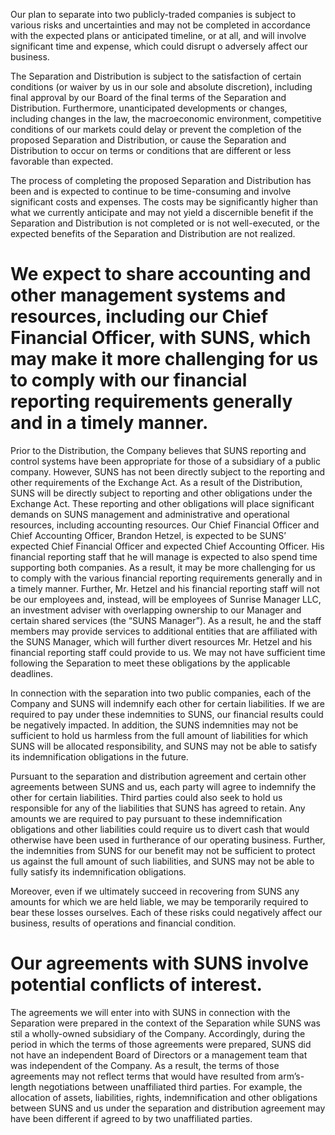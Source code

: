 Our plan to separate into two publicly-traded companies is subject to various risks and uncertainties and may not be completed in accordance with the expected plans or anticipated timeline, or at all, and will involve significant time and expense, which could disrupt o adversely affect our business.  

The Separation and Distribution is subject to the satisfaction of certain conditions (or waiver by us in our sole and absolute discretion), including final approval by our Board of the final terms of the Separation and Distribution. Furthermore, unanticipated developments or changes, including changes in the law, the macroeconomic environment, competitive conditions of our markets could delay or prevent the completion of the proposed Separation and Distribution, or cause the Separation and Distribution to occur on terms or conditions that are different or less favorable than expected.  

The process of completing the proposed Separation and Distribution has been and is expected to continue to be time-consuming and involve significant costs and expenses. The costs may be significantly higher than what we currently anticipate and may not yield a discernible benefit if the Separation and Distribution is not completed or is not well-executed, or the expected benefits of the Separation and Distribution are not realized.  

# We expect to share accounting and other management systems and resources, including our Chief Financial Officer, with SUNS, which may make it more challenging for us to comply with our financial reporting requirements generally and in a timely manner.  

Prior to the Distribution, the Company believes that SUNS reporting and control systems have been appropriate for those of a subsidiary of a public company. However, SUNS has not been directly subject to the reporting and other requirements of the Exchange Act. As a result of the Distribution, SUNS will be directly subject to reporting and other obligations under the Exchange Act. These reporting and other obligations will place significant demands on SUNS management and administrative and operational resources, including accounting resources. Our Chief Financial Officer and Chief Accounting Officer, Brandon Hetzel, is expected to be SUNS’ expected Chief Financial Officer and expected Chief Accounting Officer. His financial reporting staff that he will manage is expected to also spend time supporting both companies. As a result, it may be more challenging for us to comply with the various financial reporting requirements generally and in a timely manner. Further, Mr. Hetzel and his financial reporting staff will not be our employees and, instead, will be employees of Sunrise Manager LLC, an investment adviser with overlapping ownership to our Manager and certain shared services (the “SUNS Manager”). As a result, he and the staff members may provide services to additional entities that are affiliated with the SUNS Manager, which will further divert resources Mr. Hetzel and his financial reporting staff could provide to us. We may not have sufficient time following the Separation to meet these obligations by the applicable deadlines.  

In connection with the separation into two public companies, each of the Company and SUNS will indemnify each other for certain liabilities. If we are required to pay under these indemnities to SUNS, our financial results could be negatively impacted. In addition, the SUNS indemnities may not be sufficient to hold us harmless from the full amount of liabilities for which SUNS will be allocated responsibility, and SUNS may not be able to satisfy its indemnification obligations in the future.  

Pursuant to the separation and distribution agreement and certain other agreements between SUNS and us, each party will agree to indemnify the other for certain liabilities. Third parties could also seek to hold us responsible for any of the liabilities that SUNS has agreed to retain. Any amounts we are required to pay pursuant to these indemnification obligations and other liabilities could require us to divert cash that would otherwise have been used in furtherance of our operating business. Further, the indemnities from SUNS for our benefit may not be sufficient to protect us against the full amount of such liabilities, and SUNS may not be able to fully satisfy its indemnification obligations.  

Moreover, even if we ultimately succeed in recovering from SUNS any amounts for which we are held liable, we may be temporarily required to bear these losses ourselves. Each of these risks could negatively affect our business, results of operations and financial condition.  

# Our agreements with SUNS involve potential conflicts of interest.  

The agreements we will enter into with SUNS in connection with the Separation were prepared in the context of the Separation while SUNS was stil a wholly-owned subsidiary of the Company. Accordingly, during the period in which the terms of those agreements were prepared, SUNS did not have an independent Board of Directors or a management team that was independent of the Company. As a result, the terms of those agreements may not reflect terms that would have resulted from arm’s-length negotiations between unaffiliated third parties. For example, the allocation of assets, liabilities, rights, indemnification and other obligations between SUNS and us under the separation and distribution agreement may have been different if agreed to by two unaffiliated parties.  